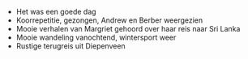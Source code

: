 - Het was een goede dag
- Koorrepetitie, gezongen, Andrew en Berber weergezien
- Mooie verhalen van Margriet gehoord over haar reis naar Sri Lanka
- Mooie wandeling vanochtend, wintersport weer
- Rustige terugreis uit Diepenveen